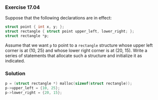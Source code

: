 ### Exercise 17.04

Suppose that the following declarations are in effect:

```c
struct point { int x, y; };
struct rectangle { struct point upper_left, lower_right; };
struct rectangle *p;
```

Assume that we want `p` to point to a `rectangle` structure whose upper left
corner is at (10, 25) and whose lower right corner is at (20, 15). Write a
series of statements that allocate such a structure and initialize it as
indicated.

### Solution

```c
p = (struct rectangle *) malloc(sizeof(struct rectangle));
p->upper_left = {10, 25};
p->lower_right = {20, 15};
```
